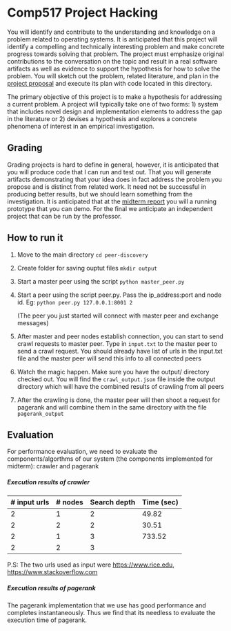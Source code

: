 # Comp517 Project Hacking

You will identify and contribute to the understanding and
knowledge on a problem related to operating systems. It is
anticipated that this project will identify a compelling and
technically interesting problem and make concrete progress
towards solving that problem. The project must emphasize
original contributions to the conversation on the topic and
result in a real software artifacts as well as evidence to
support the hypothesis for how to solve the problem. You
will sketch out the problem, related literature, and plan in
the [project proposal](../proposal/README.md) and execute
its plan with code located in this directory. 

The primary objective of this project is to make a
hypothesis for addressing a current problem. A project will
typically take one of two forms: 1) system that includes
novel design and implementation elements to address the gap
in the literature or 2) devises a hypothesis and explores a
concrete phenomena of interest in an empirical
investigation. 

## Grading

Grading projects is hard to define in general, however, it
is anticipated that you will produce code that I can run and
test out. That you will generate artifacts demonstrating
that your idea does in fact address the problem you propose
and is distinct from related work. It need not be successful
in producing better results, but we should learn something
from the investigation. It is anticipated that at the
[midterm report](../midterm/README.md) you will a running
prototype that you can demo. For the final we anticipate an
independent project that can be run by the professor.


## How to run it
1. Move to the main directory
`cd peer-discovery`

2. Create folder for saving ouptut files
`mkdir output`

3. Start a master peer using the script
`python master_peer.py`

4. Start a peer using the script peer.py. Pass the ip_address:port and node id. Eg: 
`python peer.py 127.0.0.1:8001 2`

    (The peer you just started will connect with master peer and exchange messages)

5. After master and peer nodes establish connection, you can start to send crawl requests to master peer. Type in
`input.txt`
    to the master peer to send a crawl request. You should already have list of urls in the input.txt file and the master peer will send this info to all connected peers
6. Watch the magic happen. Make sure you have the output/ directory checked out. You will find the `crawl_output.json` file inside the output directory which will have the combined results of crawling from all peers 
7. After the crawling is done, the master peer will then shoot a request for pagerank and will combine them in the same directory with the file `pagerank_output` 


## Evaluation
For performance evaluation, we need to evaluate the components/algorthms of our system (the components implemented for midterm): crawler and pagerank

##### Execution results of crawler

| # input urls | # nodes | Search depth | Time (sec) |
|--------------|---------|--------------|------------|
| 2            | 1       | 2            | 49.82      |
| 2            | 2       | 2            | 30.51      |
| 2            | 1       | 3            | 733.52     |
| 2            | 2       | 3            |            |

P.S: The two urls used as input were https://www.rice.edu, https://www.stackoverflow.com


##### Execution results of pagerank
The pagerank implementation that we use has good performance and completes instantaneously. Thus we find that its needless to evaluate the execution time of pagerank.